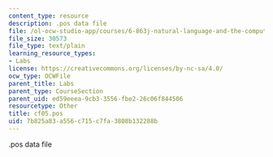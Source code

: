 ```yaml
---
content_type: resource
description: .pos data file
file: /ol-ocw-studio-app/courses/6-863j-natural-language-and-the-computer-representation-of-knowledge-spring-2003/7b825a83a556c715c7fa3808b132288b_cf05.pos
file_size: 30573
file_type: text/plain
learning_resource_types:
- Labs
license: https://creativecommons.org/licenses/by-nc-sa/4.0/
ocw_type: OCWFile
parent_title: Labs
parent_type: CourseSection
parent_uid: ed59eeea-9cb3-3556-fbe2-26c06f844506
resourcetype: Other
title: cf05.pos
uid: 7b825a83-a556-c715-c7fa-3808b132288b
---
```

.pos data file